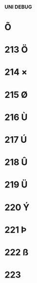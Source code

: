 ### UNI DEBUG

# Õ
# 213	Ö
# 214	×
# 215	Ø
# 216	Ù
# 217	Ú
# 218	Û
# 219	Ü
# 220	Ý
# 221	Þ
# 222	ß
# 223
